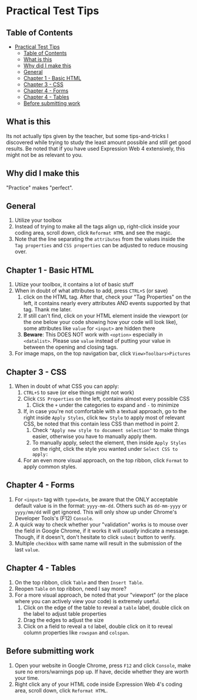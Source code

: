 # Practical Test Tips

## Table of Contents

- [Practical Test Tips](#practical-test-tips)
  - [Table of Contents](#table-of-contents)
  - [What is this](#what-is-this)
  - [Why did I make this](#why-did-i-make-this)
  - [General](#general)
  - [Chapter 1 - Basic HTML](#chapter-1---basic-html)
  - [Chapter 3 - CSS](#chapter-3---css)
  - [Chapter 4 - Forms](#chapter-4---forms)
  - [Chapter 4 - Tables](#chapter-4---tables)
  - [Before submitting work](#before-submitting-work)

## What is this

Its not actually tips given by the teacher, but some tips-and-tricks I discovered while trying to study the least amount possible and still get good results. Be noted that if you have used Expression Web 4 extensively, this might not be as relevant to you.

## Why did I make this

"Practice" makes "perfect".

## General

1. Utilize your toolbox
2. Instead of trying to make all the tags align up, right-click inside your coding area, scroll down, click `Reformat HTML` and see the magic.
3. Note that the line separating the `attributes` from the values inside the `Tag properties` and `CSS properties` can be adjusted to reduce mousing over.

## Chapter 1 - Basic HTML

1. Utiize your toolbox, it contains a lot of basic stuff
2. When in doubt of what attributes to add, press `CTRL+S` (or save)
   1. click on the HTML tag. After that, check your "Tag Properties" on the left, it contains nearly every attributes AND events supported by that tag. Thank me later.
   2. If still can't find, click on your HTML element inside the viewport (or the one below your code showing how your code will look like), some attributes like `value` for `<input>` are hidden there
   3. **Beware**: This DOES NOT work with `<option>` especially in `<datalist>`. Please use `value` instead of putting your value in between the opening and closing tags.
3. For image maps, on the top navigation bar, click `View>Toolbars>Pictures`

## Chapter 3 - CSS

1. When in doubt of what CSS you can apply:
   1. `CTRL+S` to save (or else things might not work)
   2. Click `CSS Properties` on the left, contains almost every possible CSS
      1. Click the `+` under the categories to expand and `-` to minimize
   3. If, in case you're not comfortable with a textual approach, go to the right inside `Apply Styles`, click `New Style` to apply most of relevant CSS, be noted that this contain less CSS than method in point 2.
      1. Check `"Apply new style to document selection"` to make things easier, otherwise you have to manually apply them.
      2. To manually apply, select the element, then inside `Apply Styles` on the right, click the style you wanted under `Select CSS to apply:`
   4. For an even more visual approach, on the top ribbon, click `Format` to apply common styles.

## Chapter 4 - Forms

1. For `<input>` tag with `type=date`, be aware that the ONLY acceptable default value is in the format: `yyyy-mm-dd`. Others such as `dd-mm-yyyy` or `yyyy/mm/dd` will get ignored. This will only show up under Chrome's Developer Tools's (F12) `Console`.
2. A quick way to check whether your "validation" works is to mouse over the field in Google Chrome, if it works it will _usually_ indicate a message. Though, if it doesn't, don't hesitate to click `submit` button to verify.
3. Multiple `checkbox` with same name will result in the submission of the last `value`.

## Chapter 4 - Tables

1. On the top ribbon, click `Table` and then `Insert Table`.
2. Reopen `Table` on top ribbon, need I say more?
3. For a more visual approach, be noted that your "viewport" (or the place where you can actively view your code) is extremely useful.
   1. Click on the edge of the table to reveal a `table` label, double click on the label to adjust table properties
   2. Drag the edges to adjust the size
   3. Click on a field to reveal a `td` label, double click on it to reveal column properties like `rowspan` and `colspan`.

## Before submitting work

1. Open your website in Google Chrome, press `F12` and click `Console`, make sure no errors/warnings pop up. If have, decide whether they are worth your time.
2. Right click any of your HTML code inside Expression Web 4's coding area, scroll down, click `Reformat HTML`.